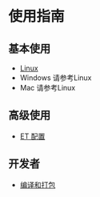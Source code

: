 # 使用指南

## 基本使用

- [Linux](./guides/linux.md)
- Windows 请参考Linux
- Mac 请参考Linux

## 高级使用

- [ET 配置](./config.md)

## 开发者

- [编译和打包](./development/publish.md)
